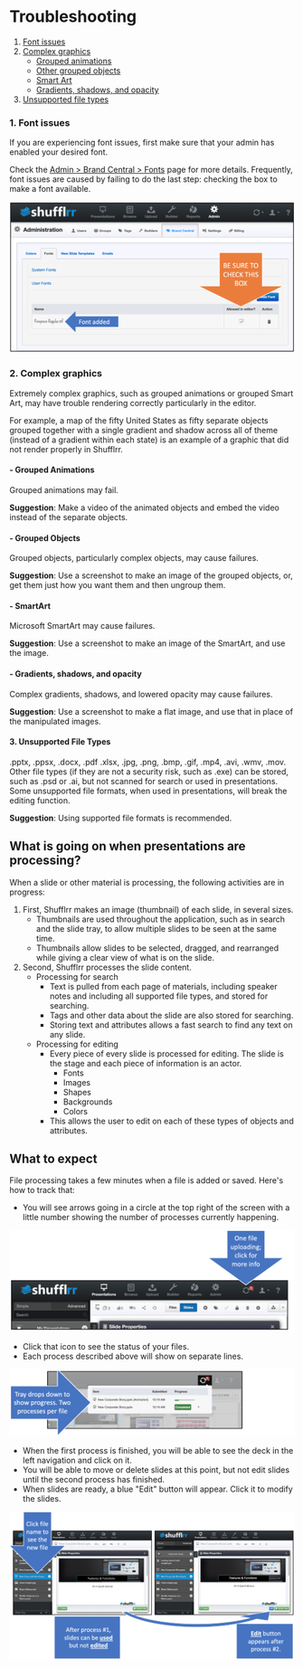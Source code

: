 # Troubleshooting

1. [Font issues](#fontIssues)
2. [Complex graphics](#complexGraphics)
	- [Grouped animations](#groupedAnimations)
	- [Other grouped objects](#groupedObjects)
	- [Smart Art](#smartArt)
	- [Gradients, shadows, and opacity](#gradients)
3. [Unsupported file types](#unsupported)

<a name="fontIssues"></a>
### 1. Font issues
If you are experiencing font issues, first make sure that your admin has enabled your desired font. 

Check the [Admin > Brand Central > Fonts](admin-brand-central.md#fonts) page for more details. Frequently, font issues are caused by failing to do the last step: checking the box to make a font available. 

![Check the box to make the font available](img/admin-brandcentral-fonts-4.png) 

<a name="complexGraphics"></a>
### 2. Complex graphics
Extremely complex graphics, such as grouped animations or grouped Smart Art, may have trouble rendering correctly particularly in the editor. 

For example, a map of the fifty United States as fifty separate objects grouped together with a single gradient and shadow across all of theme (instead of a gradient within each state) is an example of a graphic that did not render properly in Shufflrr.  

<a name="groupedAnimations"></a>
#### - Grouped Animations
Grouped animations may fail. 

**Suggestion**: Make a video of the animated objects and embed the video instead of the separate objects. 

<a name="groupedObjects"></a>
#### - Grouped Objects
Grouped objects, particularly complex objects, may cause failures. 

**Suggestion**: Use a screenshot to make an image of the grouped objects, or, get them just how you want them and then ungroup them. 

<a name="smartArt"></a>
#### - SmartArt
Microsoft SmartArt may cause failures. 

**Suggestion**: Use a screenshot to make an image of the SmartArt, and use the image. 

<a name="gradients"></a>
#### - Gradients, shadows, and opacity
Complex gradients, shadows, and lowered opacity may cause failures.
 
**Suggestion**: Use a screenshot to make a flat image, and use that in place of the manipulated images. 

<a name="unsupported"></a>
#### 3. Unsupported File Types
.pptx, .ppsx, .docx, .pdf .xlsx, .jpg, .png, .bmp, .gif, .mp4, .avi, .wmv, .mov. Other file types (if they are not a security risk, such as .exe) can be stored, such as .psd or .ai, but not scanned for search or used in presentations. Some unsupported file formats, when used in presentations, will break the editing function. 
 
**Suggestion**: Using supported file formats is recommended.  

## What is going on when presentations are processing? 
When a slide or other material is processing, the following activities are in progress: 
1. First, Shufflrr makes an image (thumbnail) of each slide, in several sizes. 
	- Thumbnails are used throughout the application, such as in search and the slide tray, to allow multiple slides to be seen at the same time. 
	- Thumbnails allow slides to be selected, dragged, and rearranged while giving a clear view of what is on the slide.  
2. Second, Shufflrr processes the slide content. 
	- Processing for search 
		- Text is pulled from each page of materials, including speaker notes and including all supported file types, and stored for searching.
		- Tags and other data about the slide are also stored for searching.
		- Storing text and attributes allows a fast search to find any text on any slide. 
	- Processing for editing
		- Every piece of every slide is processed for editing. The slide is the stage and each piece of information is an actor.  
			- Fonts
			- Images
			- Shapes
			- Backgrounds
			- Colors
		- This allows the user to edit on each of these types of objects and attributes.
		
## What to expect
File processing takes a few minutes when a file is added or saved. Here's how to track that: 
* You will see arrows going in a circle at the top right of the screen with a little number showing the number of processes currently happening.
    
![Uploading queue icon](img/presentations-upload-queueicon.png)

* Click that icon to see the status of your files. 
* Each process described above will show on separate lines. 

![Uploading queue tray](img/presentations-upload-queuetray.png)    
    
* When the first process is finished, you will be able to see the deck in the left navigation and click on it. 
* You will be able to move or delete slides at this point, but not edit slides until the second process has finished. 
* When slides are ready, a blue "Edit" button will appear. Click it to modify the slides.  

![Multi-step process](img/presentations-upload-multistep.png)



